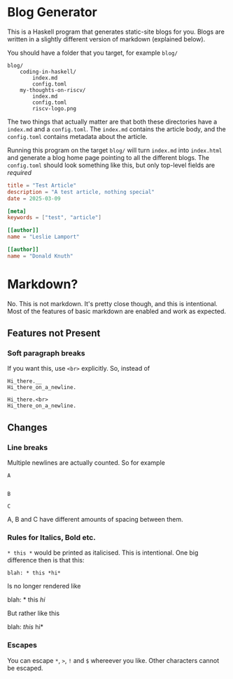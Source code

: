 # Blog Generator

This is a Haskell program that generates static-site blogs for you.
Blogs are written in a slightly different version of markdown (explained
below).

You should have a folder that you target, for example `blog/`

```plaintext
blog/
    coding-in-haskell/
        index.md
        config.toml
    my-thoughts-on-riscv/
        index.md
        config.toml
        riscv-logo.png
```

The two things that actually matter are that both these directories
have a `index.md` and a `config.toml`. The `index.md` contains the
article body, and the `config.toml` contains metadata about the article.

Running this program on the target `blog/` will turn `index.md` into 
`index.html` and generate a blog home page pointing to all the different
blogs. The `config.toml` should look something like this, but only 
top-level fields are _required_

```toml
title = "Test Article"
description = "A test article, nothing special"
date = 2025-03-09

[meta]
keywords = ["test", "article"]

[[author]]
name = "Leslie Lamport"

[[author]]
name = "Donald Knuth"
```

# Markdown?

No. This is not markdown. It's pretty close though, and this is 
intentional. Most of the features of basic markdown are enabled and work
as expected. 

## Features not Present

### Soft paragraph breaks

If you want this, use `<br>` explicitly. So, instead of

```plaintext
Hi_there.__
Hi_there_on_a_newline.
```

```plaintext
Hi_there.<br>
Hi_there_on_a_newline.
```

## Changes

### Line breaks

Multiple newlines are actually counted. So for example

```plaintext
A


B

C
```

A, B and C have different amounts of spacing between them.

### Rules for Italics, Bold etc.

`* this *` would be printed as italicised. This is intentional. One
big difference then is that this:

```plaintext
blah: * this *hi*
```

Is no longer rendered like 

blah: * this *hi*

But rather like this

blah: *this* hi*

### Escapes

You can escape `*`, `>`, `!` and `$` whereever you like. Other 
characters cannot be escaped.
